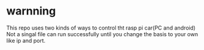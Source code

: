 warnning
========
This repo uses two kinds of ways to control tht rasp pi car(PC and android)
Not a singal file can run successfully until you change the basis to your own like
ip and port.

